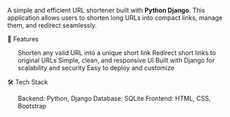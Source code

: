 A simple and efficient URL shortener built with <b>Python Django</b>. This application allows users to shorten long URLs into compact links, manage them, and redirect seamlessly.


🚀 Features
<ol>
  Shorten any valid URL into a unique short link
  Redirect short links to original URLs
  Simple, clean, and responsive UI
  Built with Django for scalability and security
  Easy to deploy and customize
</ol>


🛠️ Tech Stack
<ol>
  Backend: Python, Django
  Database: SQLite
  Frontend: HTML, CSS, Bootstrap
</ol>

